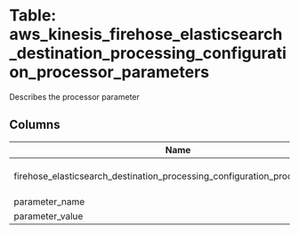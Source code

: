 
# Table: aws_kinesis_firehose_elasticsearch_destination_processing_configuration_processor_parameters
Describes the processor parameter
## Columns
| Name        | Type           | Description  |
| ------------- | ------------- | -----  |
|firehose_elasticsearch_destination_processing_configuration_processor_cq_id|uuid|Unique CloudQuery ID of aws_kinesis_firehose_elasticsearch_destination_processing_configuration_processors table (FK)|
|parameter_name|text|The name of the parameter|
|parameter_value|text|The parameter value|
